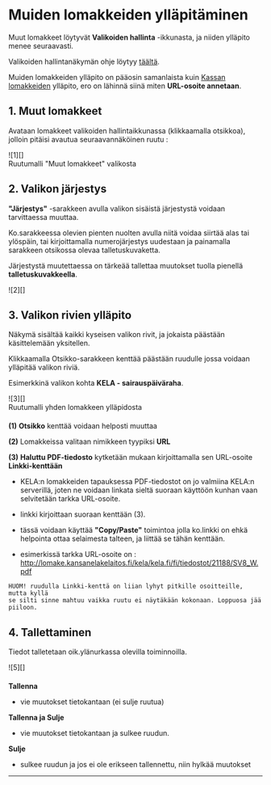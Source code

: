 # Muiden lomakkeiden ylläpitäminen

Muut lomakkeet löytyvät __Valikoiden hallinta__ -ikkunasta, ja niiden
ylläpito menee seuraavasti.

Valikoiden hallintanäkymän ohje löytyy [täältä][10].

Muiden lomakkeiden ylläpito on pääosin samanlaista kuin [Kassan lomakkeiden][12] ylläpito,
ero on lähinnä siinä miten __URL-osoite annetaan__.

## 1. Muut lomakkeet

Avataan lomakkeet valikoiden hallintaikkunassa (klikkaamalla otsikkoa),
jolloin pitäisi avautua seuraavannäköinen ruutu :

<figure class="fig-n border" style="margin:0 0 20px 0">
![1][]
<figcaption>Ruutumalli "Muut lomakkeet" valikosta</figcaption>
</figure>


## 2. Valikon järjestys

__"Järjestys"__ -sarakkeen avulla valikon sisäistä järjestystä voidaan tarvittaessa muuttaa.

Ko.sarakkeessa olevien pienten nuolten avulla niitä voidaa siirtää alas tai ylöspäin,
tai kirjoittamalla numerojärjestys uudestaan ja painamalla sarakkeen otsikossa olevaa talletuskuvaketta.

Järjestystä muutettaessa on tärkeää tallettaa muutokset tuolla pienellä __talletuskuvakkeella__.

<figure class="fig-n border" style="margin:0 0 20px 0">
![2][]
</figure>


## 3. Valikon rivien ylläpito

Näkymä sisältää kaikki kyseisen valikon rivit, ja jokaista päästään käsittelemään yksitellen.

Klikkaamalla Otsikko-sarakkeen kenttää päästään ruudulle jossa voidaan ylläpitää valikon riviä.

Esimerkkinä valikon kohta __KELA - sairauspäiväraha__.

<figure class="fig-n border" style="margin:0 0 20px 0">
![3][]
<figcaption>Ruutumalli yhden lomakkeen ylläpidosta</figcaption>
</figure>

__(1)__ __Otsikko__ kenttää voidaan helposti muuttaa

__(2)__ Lomakkeissa valitaan nimikkeen tyypiksi  __URL__

__(3)__  __Haluttu PDF-tiedosto__ kytketään mukaan kirjoittamalla sen URL-osoite __Linkki-kenttään__

* KELA:n lomakkeiden tapauksessa PDF-tiedostot on jo valmiina KELA:n serverillä, joten ne voidaan
linkata sieltä suoraan käyttöön kunhan vaan selvitetään tarkka URL-osoite.

* linkki kirjoittaan suoraan kenttään (3).

* tässä voidaan käyttää __"Copy/Paste"__ toimintoa jolla ko.linkki on ehkä helpointa ottaa
selaimesta talteen, ja liittää se tähän kenttään.

* esimerkissä tarkka URL-osoite on : </br> http://lomake.kansanelakelaitos.fi/kela/kela.fi/fi/tiedostot/21188/SV8_W.pdf

````
HUOM! ruudulla Linkki-kenttä on liian lyhyt pitkille osoitteille, mutta kyllä
se silti sinne mahtuu vaikka ruutu ei näytäkään kokonaan. Loppuosa jää piiloon.
````


## 4. Tallettaminen

Tiedot talletetaan oik.ylänurkassa olevilla toiminnoilla.

<figure class="fig-n border" style="margin:0 0 20px 0">
![5][]
</figure>

__Tallenna__

*   vie muutokset tietokantaan (ei sulje ruutua)

__Tallenna ja Sulje__

*   vie muutokset tietokantaan ja sulkee ruudun.

__Sulje__

*   sulkee ruudun ja jos ei ole erikseen tallennettu, niin hylkää muutokset

----

[1]: kuvat/kuva88.png "Ruutumalli"
[2]: kuvat/kuva70.png "Ruutumalli"
[3]: kuvat/kuva89.png "Ruutumalli"
[5]: kuvat/kuva56.png "Ruutumalli"
[10]: pages/valikot.md
[11]: pages/mediatiedostot.md
[12]: pages/kassan-lomakkeet.md
